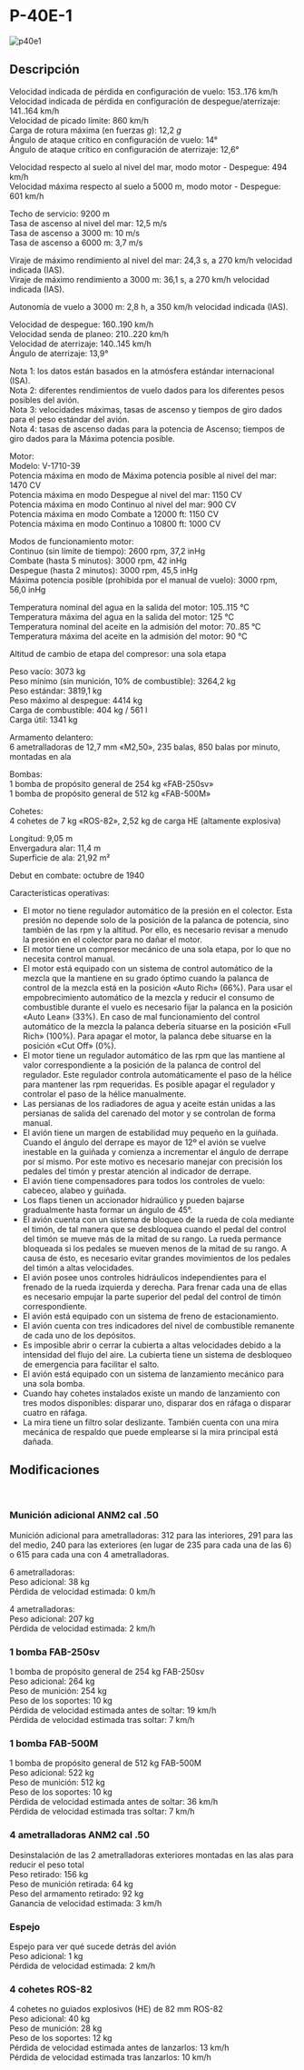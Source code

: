 # P-40E-1  
  
![p40e1](../images/p40e1.png)  
  
## Descripción  
  
Velocidad indicada de pérdida en configuración de vuelo: 153..176 km/h  
Velocidad indicada de pérdida en configuración de despegue/aterrizaje: 141..164 km/h  
Velocidad de picado límite: 860 km/h  
Carga de rotura máxima (en fuerzas <i>g</i>): 12,2 <i>g</i>  
Ángulo de ataque crítico en configuración de vuelo: 14°  
Ángulo de ataque crítico en configuración de aterrizaje: 12,6°  
  
Velocidad respecto al suelo al nivel del mar, modo motor - Despegue: 494 km/h  
Velocidad máxima respecto al suelo a 5000 m, modo motor - Despegue: 601 km/h  
  
Techo de servicio: 9200 m  
Tasa de ascenso al nivel del mar: 12,5 m/s  
Tasa de ascenso a 3000 m: 10 m/s  
Tasa de ascenso a 6000 m: 3,7 m/s  
  
Viraje de máximo rendimiento al nivel del mar: 24,3 s, a 270 km/h velocidad indicada (IAS).  
Viraje de máximo rendimiento a 3000 m: 36,1 s, a 270 km/h velocidad indicada (IAS).  
  
Autonomía de vuelo a 3000 m: 2,8 h, a 350 km/h velocidad indicada (IAS).  
  
Velocidad de despegue: 160..190 km/h  
Velocidad senda de planeo: 210..220 km/h  
Velocidad de aterrizaje: 140..145 km/h  
Ángulo de aterrizaje: 13,9°  
  
Nota 1: los datos están basados en la atmósfera estándar internacional (ISA).  
Nota 2: diferentes rendimientos de vuelo dados para los diferentes pesos posibles del avión.  
Nota 3: velocidades máximas, tasas de ascenso y tiempos de giro dados para el peso estándar del avión.  
Nota 4: tasas de ascenso dadas para la potencia de Ascenso; tiempos de giro dados para la Máxima potencia posible.  
  
Motor:  
Modelo: V-1710-39  
Potencia máxima en modo de Máxima potencia posible al nivel del mar: 1470 CV  
Potencia máxima en modo Despegue al nivel del mar: 1150 CV  
Potencia máxima en modo Continuo al nivel del mar: 900 CV  
Potencia máxima en modo Combate a 12000 ft: 1150 CV  
Potencia máxima en modo Continuo a 10800 ft: 1000 CV  
  
Modos de funcionamiento motor:  
Continuo (sin límite de tiempo): 2600 rpm, 37,2 inHg  
Combate (hasta 5 minutos): 3000 rpm, 42 inHg  
Despegue (hasta 2 minutos): 3000 rpm, 45,5 inHg  
Máxima potencia posible (prohibida por el manual de vuelo): 3000 rpm, 56,0 inHg  
  
Temperatura nominal del agua en la salida del motor: 105..115 °C  
Temperatura máxima del agua en la salida del motor: 125 °C  
Temperatura nominal del aceite en la admisión del motor: 70..85 °C  
Temperatura máxima del aceite en la admisión del motor: 90 °C  
  
Altitud de cambio de etapa del compresor: una sola etapa  
  
Peso vacío: 3073 kg  
Peso mínimo (sin munición, 10% de combustible): 3264,2 kg  
Peso estándar: 3819,1 kg  
Peso máximo al despegue: 4414 kg  
Carga de combustible: 404 kg / 561 l  
Carga útil: 1341 kg  
  
Armamento delantero:  
6 ametralladoras de 12,7 mm «M2,50», 235 balas, 850 balas por minuto, montadas en ala  
  
Bombas:  
1 bomba de propósito general de 254 kg «FAB-250sv»  
1 bomba de propósito general de 512 kg «FAB-500M»  
  
Cohetes:  
4 cohetes de 7 kg «ROS-82», 2,52 kg de carga HE (altamente explosiva)  
  
Longitud: 9,05 m  
Envergadura alar: 11,4 m  
Superficie de ala: 21,92 m²  
  
Debut en combate: octubre de 1940  
  
Características operativas:  
- El motor no tiene regulador automático de la presión en el colector. Esta presión no depende solo de la posición de la palanca de potencia, sino también de las rpm y la altitud. Por ello, es necesario revisar a menudo la presión en el colector para no dañar el motor.  
- El motor tiene un compresor mecánico de una sola etapa, por lo que no necesita control manual.  
- El motor está equipado con un sistema de control automático de la mezcla que la mantiene en su grado óptimo cuando la palanca de control de la mezcla está en la posición «Auto Rich» (66%). Para usar el empobrecimiento automático de la mezcla y reducir el consumo de combustible durante el vuelo es necesario fijar la palanca en la posición «Auto Lean» (33%). En caso de mal funcionamiento del control automático de la mezcla la palanca debería situarse en la posición «Full Rich» (100%). Para apagar el motor, la palanca debe situarse en la posición «Cut Off» (0%).  
- El motor tiene un regulador automático de las rpm que las mantiene al valor correspondiente a la posición de la palanca de control del regulador. Este regulador controla automáticamente el paso de la hélice para mantener las rpm requeridas. Es posible apagar el regulador y controlar el paso de la hélice manualmente.  
- Las persianas de los radiadores de agua y aceite están unidas a las persianas de salida del carenado del motor y se controlan de forma manual.  
- El avión tiene un margen de estabilidad muy pequeño en la guiñada. Cuando el ángulo del derrape es mayor de 12º el avión se vuelve inestable en la guiñada y comienza a incrementar el ángulo de derrape por sí mismo. Por este motivo es necesario manejar con precisión los pedales del timón y prestar atención al indicador de derrape.  
- El avión tiene compensadores para todos los controles de vuelo: cabeceo, alabeo y guiñada.  
- Los flaps tienen un accionador hidraúlico y pueden bajarse gradualmente hasta formar un ángulo de 45°.  
- El avión  cuenta con un sistema de bloqueo de la rueda de cola mediante el timón, de tal manera que se desbloquea cuando el pedal del control del timón se mueve más de la mitad de su rango. La rueda permance bloqueada si los pedales se mueven menos de la mitad de su rango. A causa de ésto, es necesario evitar grandes movimientos de los pedales del timón a altas velocidades.  
- El avión posee unos controles hidráulicos independientes para el frenado de la rueda izquierda y derecha. Para frenar cada una de ellas es necesario empujar la parte superior del pedal del control de timón correspondiente.  
- El avión está equipado con un sistema de freno de estacionamiento.  
- El avión cuenta con tres indicadores del nivel de combustible remanente de cada uno de los depósitos.  
- Es imposible abrir o cerrar la cubierta a altas velocidades debido a la intensidad del flujo del aire. La cubierta tiene un sistema de desbloqueo de emergencia para facilitar el salto.  
- El avión está equipado con un sistema de lanzamiento mecánico para una sola bomba.  
- Cuando hay cohetes instalados existe un mando de lanzamiento con tres modos disponibles: disparar uno, disparar dos en ráfaga o disparar cuatro en ráfaga.  
- La mira tiene un filtro solar deslizante. También cuenta con una mira mecánica de respaldo que puede emplearse si la mira principal está dañada.  
  
## Modificaciones  
  ﻿
  
### Munición adicional ANM2 cal .50  
  
Munición adicional para ametralladoras: 312 para las interiores, 291 para las del medio, 240 para las exteriores (en lugar de 235 para cada una de las 6) o 615 para cada una con 4 ametralladoras.  
  
6 ametralladoras:  
Peso adicional: 38 kg  
Pérdida de velocidad estimada: 0 km/h  
  
4 ametralladoras:  
Peso adicional: 207 kg  
Pérdida de velocidad estimada: 2 km/h  ﻿
  
### 1 bomba FAB-250sv  
  
1 bomba de propósito general de 254 kg FAB-250sv  
Peso adicional: 264 kg  
Peso de munición: 254 kg  
Peso de los soportes: 10 kg  
Pérdida de velocidad estimada antes de soltar: 19 km/h  
Pérdida de velocidad estimada tras soltar: 7 km/h  ﻿
  
### 1 bomba FAB-500M  
  
1 bomba de propósito general de 512 kg FAB-500M  
Peso adicional: 522 kg  
Peso de munición: 512 kg  
Peso de los soportes: 10 kg  
Pérdida de velocidad estimada antes de soltar: 36 km/h  
Pérdida de velocidad estimada tras soltar: 7 km/h  ﻿
  
### 4 ametralladoras ANM2 cal .50   
  
Desinstalación de las 2 ametralladoras exteriores montadas en las alas para reducir el peso total  
Peso retirado: 156 kg  
Peso de munición retirada: 64 kg  
Peso del armamento retirado: 92 kg  
Ganancia de velocidad estimada: 3 km/h  ﻿
  
### Espejo  
  
Espejo para ver qué sucede detrás del avión  
Peso adicional: 1 kg  
Pérdida de velocidad estimada: 2 km/h  ﻿
  
### 4 cohetes ROS-82  
  
4 cohetes no guiados explosivos (HE) de 82 mm ROS-82  
Peso adicional: 40 kg  
Peso de munición: 28 kg  
Peso de los soportes: 12 kg  
Pérdida de velocidad estimada antes de lanzarlos: 13 km/h  
Pérdida de velocidad estimada tras lanzarlos: 10 km/h  